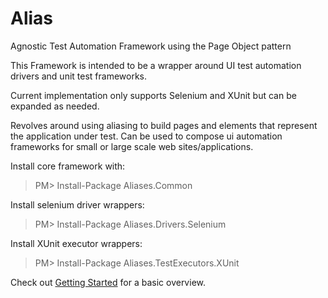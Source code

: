 # Alias
Agnostic Test Automation Framework using the Page Object pattern

This Framework is intended to be a wrapper around UI test automation drivers and unit test frameworks.

Current implementation only supports Selenium and XUnit but can be expanded as needed.


Revolves around using aliasing to build pages and elements that represent the application under test. Can be used to compose ui automation frameworks for small or large scale web sites/applications.


Install core framework with:

>PM> Install-Package Aliases.Common


Install selenium driver wrappers:

>PM> Install-Package Aliases.Drivers.Selenium


Install XUnit executor wrappers:

>PM> Install-Package Aliases.TestExecutors.XUnit


Check out [Getting Started](https://github.com/Jarga/Alias/wiki/Getting-Started) for a basic overview.
